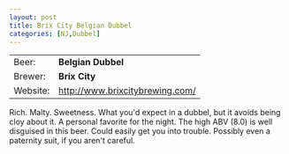 ```yaml
---
layout: post
title: Brix City Belgian Dubbel
categories: [NJ,Dubbel]
---
```


|          |                                   |
|----------|-----------------------------------|
| Beer:    | __Belgian Dubbel__                |
| Brewer:  | __Brix City__                     |
| Website: | <http://www.brixcitybrewing.com/> |



Rich. Malty. Sweetness. What you'd expect in a dubbel, but it avoids being cloy about it. A personal favorite for the night. The high ABV (8.0) is well disguised in this beer. Could easily get you into trouble. Possibly even a paternity suit, if you aren't careful.
